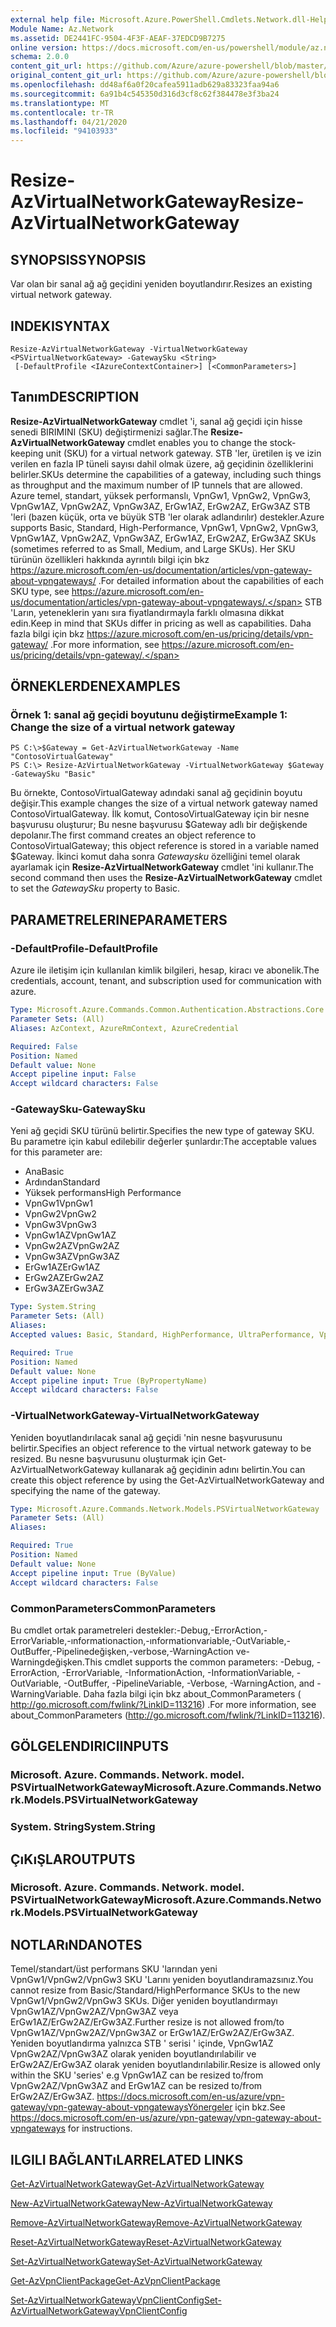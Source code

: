 ```yaml
---
external help file: Microsoft.Azure.PowerShell.Cmdlets.Network.dll-Help.xml
Module Name: Az.Network
ms.assetid: DE2441FC-9504-4F3F-AEAF-37EDCD9B7275
online version: https://docs.microsoft.com/en-us/powershell/module/az.network/resize-azvirtualnetworkgateway
schema: 2.0.0
content_git_url: https://github.com/Azure/azure-powershell/blob/master/src/Network/Network/help/Resize-AzVirtualNetworkGateway.md
original_content_git_url: https://github.com/Azure/azure-powershell/blob/master/src/Network/Network/help/Resize-AzVirtualNetworkGateway.md
ms.openlocfilehash: dd48af6a0f20cafea5911adb629a83323faa94a6
ms.sourcegitcommit: 6a91b4c545350d316d3cf8c62f384478e3f3ba24
ms.translationtype: MT
ms.contentlocale: tr-TR
ms.lasthandoff: 04/21/2020
ms.locfileid: "94103933"
---
```

# <span data-ttu-id="e9462-101">Resize-AzVirtualNetworkGateway</span><span class="sxs-lookup"><span data-stu-id="e9462-101">Resize-AzVirtualNetworkGateway</span></span>

## <span data-ttu-id="e9462-102">SYNOPSIS</span><span class="sxs-lookup"><span data-stu-id="e9462-102">SYNOPSIS</span></span>
<span data-ttu-id="e9462-103">Var olan bir sanal ağ ağ geçidini yeniden boyutlandırır.</span><span class="sxs-lookup"><span data-stu-id="e9462-103">Resizes an existing virtual network gateway.</span></span>

## <span data-ttu-id="e9462-104">INDEKI</span><span class="sxs-lookup"><span data-stu-id="e9462-104">SYNTAX</span></span>

```
Resize-AzVirtualNetworkGateway -VirtualNetworkGateway <PSVirtualNetworkGateway> -GatewaySku <String>
 [-DefaultProfile <IAzureContextContainer>] [<CommonParameters>]
```

## <span data-ttu-id="e9462-105">Tanım</span><span class="sxs-lookup"><span data-stu-id="e9462-105">DESCRIPTION</span></span>
<span data-ttu-id="e9462-106">**Resize-AzVirtualNetworkGateway** cmdlet 'i, sanal ağ geçidi için hisse senedi BIRIMINI (SKU) değiştirmenizi sağlar.</span><span class="sxs-lookup"><span data-stu-id="e9462-106">The **Resize-AzVirtualNetworkGateway** cmdlet enables you to change the stock-keeping unit (SKU) for a virtual network gateway.</span></span>
<span data-ttu-id="e9462-107">STB 'ler, üretilen iş ve izin verilen en fazla IP tüneli sayısı dahil olmak üzere, ağ geçidinin özelliklerini belirler.</span><span class="sxs-lookup"><span data-stu-id="e9462-107">SKUs determine the capabilities of a gateway, including such things as throughput and the maximum number of IP tunnels that are allowed.</span></span>
<span data-ttu-id="e9462-108">Azure temel, standart, yüksek performanslı, VpnGw1, VpnGw2, VpnGw3, VpnGw1AZ, VpnGw2AZ, VpnGw3AZ, ErGw1AZ, ErGw2AZ, ErGw3AZ STB 'leri (bazen küçük, orta ve büyük STB 'ler olarak adlandırılır) destekler.</span><span class="sxs-lookup"><span data-stu-id="e9462-108">Azure supports Basic, Standard, High-Performance, VpnGw1, VpnGw2, VpnGw3, VpnGw1AZ, VpnGw2AZ, VpnGw3AZ, ErGw1AZ, ErGw2AZ, ErGw3AZ SKUs (sometimes referred to as Small, Medium, and Large SKUs).</span></span>
<span data-ttu-id="e9462-109">Her SKU türünün özellikleri hakkında ayrıntılı bilgi için bkz https://azure.microsoft.com/en-us/documentation/articles/vpn-gateway-about-vpngateways/ .</span><span class="sxs-lookup"><span data-stu-id="e9462-109">For detailed information about the capabilities of each SKU type, see https://azure.microsoft.com/en-us/documentation/articles/vpn-gateway-about-vpngateways/.</span></span>
<span data-ttu-id="e9462-110">STB 'Ların, yeteneklerin yanı sıra fiyatlandırmayla farklı olmasına dikkat edin.</span><span class="sxs-lookup"><span data-stu-id="e9462-110">Keep in mind that SKUs differ in pricing as well as capabilities.</span></span>
<span data-ttu-id="e9462-111">Daha fazla bilgi için bkz https://azure.microsoft.com/en-us/pricing/details/vpn-gateway/ .</span><span class="sxs-lookup"><span data-stu-id="e9462-111">For more information, see https://azure.microsoft.com/en-us/pricing/details/vpn-gateway/.</span></span>

## <span data-ttu-id="e9462-112">ÖRNEKLERDEN</span><span class="sxs-lookup"><span data-stu-id="e9462-112">EXAMPLES</span></span>

### <span data-ttu-id="e9462-113">Örnek 1: sanal ağ geçidi boyutunu değiştirme</span><span class="sxs-lookup"><span data-stu-id="e9462-113">Example 1: Change the size of a virtual network gateway</span></span>
```
PS C:\>$Gateway = Get-AzVirtualNetworkGateway -Name "ContosoVirtualGateway"
PS C:\> Resize-AzVirtualNetworkGateway -VirtualNetworkGateway $Gateway -GatewaySku "Basic"
```

<span data-ttu-id="e9462-114">Bu örnekte, ContosoVirtualGateway adındaki sanal ağ geçidinin boyutu değişir.</span><span class="sxs-lookup"><span data-stu-id="e9462-114">This example changes the size of a virtual network gateway named ContosoVirtualGateway.</span></span>
<span data-ttu-id="e9462-115">İlk komut, ContosoVirtualGateway için bir nesne başvurusu oluşturur; Bu nesne başvurusu $Gateway adlı bir değişkende depolanır.</span><span class="sxs-lookup"><span data-stu-id="e9462-115">The first command creates an object reference to ContosoVirtualGateway; this object reference is stored in a variable named $Gateway.</span></span>
<span data-ttu-id="e9462-116">İkinci komut daha sonra *Gatewaysku* özelliğini temel olarak ayarlamak için **Resize-AzVirtualNetworkGateway** cmdlet 'ini kullanır.</span><span class="sxs-lookup"><span data-stu-id="e9462-116">The second command then uses the **Resize-AzVirtualNetworkGateway** cmdlet to set the *GatewaySku* property to Basic.</span></span>

## <span data-ttu-id="e9462-117">PARAMETRELERINE</span><span class="sxs-lookup"><span data-stu-id="e9462-117">PARAMETERS</span></span>

### <span data-ttu-id="e9462-118">-DefaultProfile</span><span class="sxs-lookup"><span data-stu-id="e9462-118">-DefaultProfile</span></span>
<span data-ttu-id="e9462-119">Azure ile iletişim için kullanılan kimlik bilgileri, hesap, kiracı ve abonelik.</span><span class="sxs-lookup"><span data-stu-id="e9462-119">The credentials, account, tenant, and subscription used for communication with azure.</span></span>

```yaml
Type: Microsoft.Azure.Commands.Common.Authentication.Abstractions.Core.IAzureContextContainer
Parameter Sets: (All)
Aliases: AzContext, AzureRmContext, AzureCredential

Required: False
Position: Named
Default value: None
Accept pipeline input: False
Accept wildcard characters: False
```

### <span data-ttu-id="e9462-120">-GatewaySku</span><span class="sxs-lookup"><span data-stu-id="e9462-120">-GatewaySku</span></span>
<span data-ttu-id="e9462-121">Yeni ağ geçidi SKU türünü belirtir.</span><span class="sxs-lookup"><span data-stu-id="e9462-121">Specifies the new type of gateway SKU.</span></span>
<span data-ttu-id="e9462-122">Bu parametre için kabul edilebilir değerler şunlardır:</span><span class="sxs-lookup"><span data-stu-id="e9462-122">The acceptable values for this parameter are:</span></span>
- <span data-ttu-id="e9462-123">Ana</span><span class="sxs-lookup"><span data-stu-id="e9462-123">Basic</span></span>
- <span data-ttu-id="e9462-124">Ardından</span><span class="sxs-lookup"><span data-stu-id="e9462-124">Standard</span></span>
- <span data-ttu-id="e9462-125">Yüksek performans</span><span class="sxs-lookup"><span data-stu-id="e9462-125">High Performance</span></span>
- <span data-ttu-id="e9462-126">VpnGw1</span><span class="sxs-lookup"><span data-stu-id="e9462-126">VpnGw1</span></span>
- <span data-ttu-id="e9462-127">VpnGw2</span><span class="sxs-lookup"><span data-stu-id="e9462-127">VpnGw2</span></span>
- <span data-ttu-id="e9462-128">VpnGw3</span><span class="sxs-lookup"><span data-stu-id="e9462-128">VpnGw3</span></span>
- <span data-ttu-id="e9462-129">VpnGw1AZ</span><span class="sxs-lookup"><span data-stu-id="e9462-129">VpnGw1AZ</span></span> 
- <span data-ttu-id="e9462-130">VpnGw2AZ</span><span class="sxs-lookup"><span data-stu-id="e9462-130">VpnGw2AZ</span></span> 
- <span data-ttu-id="e9462-131">VpnGw3AZ</span><span class="sxs-lookup"><span data-stu-id="e9462-131">VpnGw3AZ</span></span> 
- <span data-ttu-id="e9462-132">ErGw1AZ</span><span class="sxs-lookup"><span data-stu-id="e9462-132">ErGw1AZ</span></span> 
- <span data-ttu-id="e9462-133">ErGw2AZ</span><span class="sxs-lookup"><span data-stu-id="e9462-133">ErGw2AZ</span></span> 
- <span data-ttu-id="e9462-134">ErGw3AZ</span><span class="sxs-lookup"><span data-stu-id="e9462-134">ErGw3AZ</span></span> 

```yaml
Type: System.String
Parameter Sets: (All)
Aliases:
Accepted values: Basic, Standard, HighPerformance, UltraPerformance, VpnGw1, VpnGw2, VpnGw3, VpnGw1AZ, VpnGw2AZ, VpnGw3AZ, ErGw1AZ, ErGw2AZ, ErGw3AZ

Required: True
Position: Named
Default value: None
Accept pipeline input: True (ByPropertyName)
Accept wildcard characters: False
```

### <span data-ttu-id="e9462-135">-VirtualNetworkGateway</span><span class="sxs-lookup"><span data-stu-id="e9462-135">-VirtualNetworkGateway</span></span>
<span data-ttu-id="e9462-136">Yeniden boyutlandırılacak sanal ağ geçidi 'nin nesne başvurusunu belirtir.</span><span class="sxs-lookup"><span data-stu-id="e9462-136">Specifies an object reference to the virtual network gateway to be resized.</span></span>
<span data-ttu-id="e9462-137">Bu nesne başvurusunu oluşturmak için Get-AzVirtualNetworkGateway kullanarak ağ geçidinin adını belirtin.</span><span class="sxs-lookup"><span data-stu-id="e9462-137">You can create this object reference by using the Get-AzVirtualNetworkGateway and specifying the name of the gateway.</span></span>

```yaml
Type: Microsoft.Azure.Commands.Network.Models.PSVirtualNetworkGateway
Parameter Sets: (All)
Aliases:

Required: True
Position: Named
Default value: None
Accept pipeline input: True (ByValue)
Accept wildcard characters: False
```

### <span data-ttu-id="e9462-138">CommonParameters</span><span class="sxs-lookup"><span data-stu-id="e9462-138">CommonParameters</span></span>
<span data-ttu-id="e9462-139">Bu cmdlet ortak parametreleri destekler:-Debug,-ErrorAction,-ErrorVariable,-ınformationaction,-ınformationvariable,-OutVariable,-OutBuffer,-Pipelinedeğişken,-verbose,-WarningAction ve-Warningdeğişken.</span><span class="sxs-lookup"><span data-stu-id="e9462-139">This cmdlet supports the common parameters: -Debug, -ErrorAction, -ErrorVariable, -InformationAction, -InformationVariable, -OutVariable, -OutBuffer, -PipelineVariable, -Verbose, -WarningAction, and -WarningVariable.</span></span> <span data-ttu-id="e9462-140">Daha fazla bilgi için bkz about_CommonParameters ( http://go.microsoft.com/fwlink/?LinkID=113216) .</span><span class="sxs-lookup"><span data-stu-id="e9462-140">For more information, see about_CommonParameters (http://go.microsoft.com/fwlink/?LinkID=113216).</span></span>

## <span data-ttu-id="e9462-141">GÖLGELENDIRICI</span><span class="sxs-lookup"><span data-stu-id="e9462-141">INPUTS</span></span>

### <span data-ttu-id="e9462-142">Microsoft. Azure. Commands. Network. model. PSVirtualNetworkGateway</span><span class="sxs-lookup"><span data-stu-id="e9462-142">Microsoft.Azure.Commands.Network.Models.PSVirtualNetworkGateway</span></span>

### <span data-ttu-id="e9462-143">System. String</span><span class="sxs-lookup"><span data-stu-id="e9462-143">System.String</span></span>

## <span data-ttu-id="e9462-144">ÇıKıŞLAR</span><span class="sxs-lookup"><span data-stu-id="e9462-144">OUTPUTS</span></span>

### <span data-ttu-id="e9462-145">Microsoft. Azure. Commands. Network. model. PSVirtualNetworkGateway</span><span class="sxs-lookup"><span data-stu-id="e9462-145">Microsoft.Azure.Commands.Network.Models.PSVirtualNetworkGateway</span></span>

## <span data-ttu-id="e9462-146">NOTLARıNDA</span><span class="sxs-lookup"><span data-stu-id="e9462-146">NOTES</span></span>
<span data-ttu-id="e9462-147">Temel/standart/üst performans SKU 'larından yeni VpnGw1/VpnGw2/VpnGw3 SKU 'Larını yeniden boyutlandıramazsınız.</span><span class="sxs-lookup"><span data-stu-id="e9462-147">You cannot resize from Basic/Standard/HighPerformance SKUs to the new VpnGw1/VpnGw2/VpnGw3 SKUs.</span></span> <span data-ttu-id="e9462-148">Diğer yeniden boyutlandırmayı VpnGw1AZ/VpnGw2AZ/VpnGw3AZ veya ErGw1AZ/ErGw2AZ/ErGw3AZ.</span><span class="sxs-lookup"><span data-stu-id="e9462-148">Further resize is not allowed from/to VpnGw1AZ/VpnGw2AZ/VpnGw3AZ or ErGw1AZ/ErGw2AZ/ErGw3AZ.</span></span> <span data-ttu-id="e9462-149">Yeniden boyutlandırma yalnızca STB ' serisi ' içinde, VpnGw1AZ VpnGw2AZ/VpnGw3AZ olarak yeniden boyutlandırılabilir ve ErGw2AZ/ErGw3AZ olarak yeniden boyutlandırılabilir.</span><span class="sxs-lookup"><span data-stu-id="e9462-149">Resize is allowed only within the SKU 'series' e.g VpnGw1AZ can be resized to/from VpnGw2AZ/VpnGw3AZ and ErGw1AZ can be resized to/from ErGw2AZ/ErGw3AZ.</span></span> <span data-ttu-id="e9462-150"> https://docs.microsoft.com/en-us/azure/vpn-gateway/vpn-gateway-about-vpngatewaysYönergeler için bkz.</span><span class="sxs-lookup"><span data-stu-id="e9462-150">See https://docs.microsoft.com/en-us/azure/vpn-gateway/vpn-gateway-about-vpngateways for instructions.</span></span>

## <span data-ttu-id="e9462-151">ILGILI BAĞLANTıLAR</span><span class="sxs-lookup"><span data-stu-id="e9462-151">RELATED LINKS</span></span>

[<span data-ttu-id="e9462-152">Get-AzVirtualNetworkGateway</span><span class="sxs-lookup"><span data-stu-id="e9462-152">Get-AzVirtualNetworkGateway</span></span>](./Get-AzVirtualNetworkGateway.md)

[<span data-ttu-id="e9462-153">New-AzVirtualNetworkGateway</span><span class="sxs-lookup"><span data-stu-id="e9462-153">New-AzVirtualNetworkGateway</span></span>](./New-AzVirtualNetworkGateway.md)

[<span data-ttu-id="e9462-154">Remove-AzVirtualNetworkGateway</span><span class="sxs-lookup"><span data-stu-id="e9462-154">Remove-AzVirtualNetworkGateway</span></span>](./Remove-AzVirtualNetworkGateway.md)

[<span data-ttu-id="e9462-155">Reset-AzVirtualNetworkGateway</span><span class="sxs-lookup"><span data-stu-id="e9462-155">Reset-AzVirtualNetworkGateway</span></span>](./Reset-AzVirtualNetworkGateway.md)

[<span data-ttu-id="e9462-156">Set-AzVirtualNetworkGateway</span><span class="sxs-lookup"><span data-stu-id="e9462-156">Set-AzVirtualNetworkGateway</span></span>](./Set-AzVirtualNetworkGateway.md)

[<span data-ttu-id="e9462-157">Get-AzVpnClientPackage</span><span class="sxs-lookup"><span data-stu-id="e9462-157">Get-AzVpnClientPackage</span></span>](./Get-AzVpnClientPackage.md)

[<span data-ttu-id="e9462-158">Set-AzVirtualNetworkGatewayVpnClientConfig</span><span class="sxs-lookup"><span data-stu-id="e9462-158">Set-AzVirtualNetworkGatewayVpnClientConfig</span></span>](./Set-AzVirtualNetworkGatewayVpnClientConfig.md)
